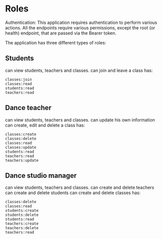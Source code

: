 # Roles

Authentication: This application requires authentication to perform various actions. All the endpoints require various permissions, except the root (or health) endpoint, that are passed via the Bearer token.

The application has three different types of roles:

## Students
can view students, teachers and classes. 
can join and leave a class
has:
```
classes:join
classes:read
students:read
teachers:read
```

## Dance teacher
can view students, teachers and classes. 
can update his own information
can create, edit and delete a class
has:
```
classes:create
classes:delete
classes:read
classes:update
students:read
teachers:read
teachers:update
```
    
    
## Dance studio manager
can view students, teachers and classes. 
can create and delete teachers
can create and delete students
can create and delete classes
has:
```
classes:delete
classes:read
students:create
students:delete
students:read
teachers:create
teachers:delete
teachers:read
```